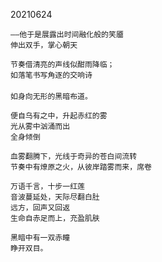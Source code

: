 20210624

	——他于是展露出时间融化般的笑靥
	伸出双手，掌心朝天　
	
	节奏借清亮的声线似酣雨降临；
	如落笔书写角逐的交响诗
	　　
	如身向无形的黑暗布道。
	
	便自乌有之中，升起赤红的雾
	光从雾中汹涌而出
	全身倾倒
	
	血雾翻腾下，光线于奇异的苍白间流转
	节奏中有燎原之火，从彼岸踏雾而来，席卷
	
	万语千言，十步一红莲
	音波蔓延处，天际尽翻白肚
	远方，回声又回返
	生命自赤足而上，充盈肌肤
	
	黑暗中有一双赤瞳
	睁开双目。
